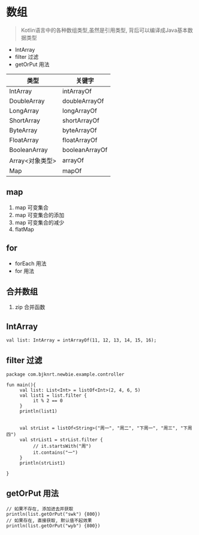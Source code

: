 # 数组
> Kotlin语言中的各种数组类型,虽然是引用类型, 背后可以编译成Java基本数据类型
- IntArray
- filter 过滤
- getOrPut 用法

| 类型           | 关键字            |
|--------------|----------------|
| IntArray     | intArrayOf     |
| DoubleArray  | doubleArrayOf  |
| LongArray    | longArrayOf    |
| ShortArray   | shortArrayOf   |
| ByteArray    | byteArrayOf    |
| FloatArray   | floatArrayOf   |
| BooleanArray | booleanArrayOf |
| Array<对象类型>  | arrayOf        |
| Map          | mapOf          |

## map
1. map 可变集合
2. map 可变集合的添加
3. map 可变集合的减少
4. flatMap

## for
- forEach 用法
- for 用法

## 合并数组
1. zip 合并函数

## IntArray
```
val list: IntArray = intArrayOf(11, 12, 13, 14, 15, 16);
```

## filter 过滤
```
package com.bjknrt.newbie.example.controller

fun main(){
     val list: List<Int> = listOf<Int>(2, 4, 6, 5)
     val list1 = list.filter {
          it % 2 == 0
     }
     println(list1)


     val strList = listOf<String>("周一", "周二", "下周一", "周三", "下周四")
     val strList1 = strList.filter {
          // it.startsWith("周")
          it.contains("一")
     }
     println(strList1)

}
```



## getOrPut 用法
```
// 如果不存在, 添加进去并获取
println(list.getOrPut("swk") {800})
// 如果存在, 直接获取, 默认值不起效果
println(list.getOrPut("wyb") {800})
```

